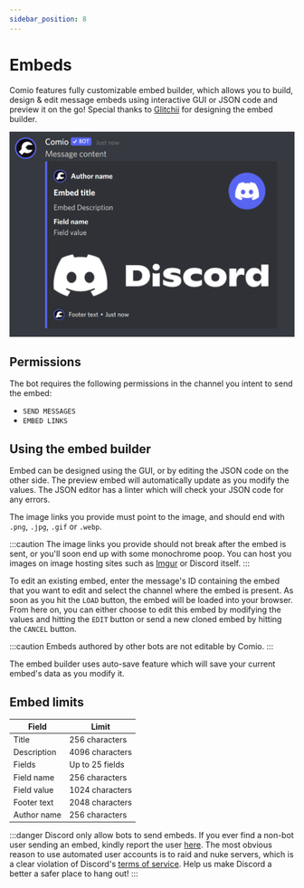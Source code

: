 ```yaml
---
sidebar_position: 8
---
```


# Embeds
Comio features fully customizable embed builder, which allows you to build, design & edit message embeds using interactive GUI or JSON code and preview it on the go! Special thanks to [Glitchii](https://glitchii.github.io/) for designing the embed builder.

<img alt="An example embed" className="docImg" src="/img/docs/ee03214ee2aa1b3d25ee719f170dda5c.png" />

## Permissions
The bot requires the following permissions in the channel you intent to send the embed:
- `SEND MESSAGES`
- `EMBED LINKS`

## Using the embed builder
Embed can be designed using the GUI, or by editing the JSON code on the other side. The preview embed will automatically update as you modify the values. The JSON editor has a linter which will check your JSON code for any errors. 

The image links you provide must point to the image, and should end with `.png`, `.jpg`, `.gif` or `.webp`.

:::caution
The image links you provide should not break after the embed is sent, or you'll soon end up with some monochrome poop. You can host you images on image hosting sites such as [Imgur](https://expo/imgur.com/) or Discord itself.
:::

To edit an existing embed, enter the message's ID containing the embed that you want to edit and select the channel where the embed is present. As soon as you hit the `LOAD` button, the embed will be loaded into your browser. From here on, you can either choose to edit this embed by modifying the values and hitting the `EDIT` button or send a new cloned embed by hitting the `CANCEL` button.

:::caution
Embeds authored by other bots are not editable by Comio.
:::

The embed builder uses auto-save feature which will save your current embed's data as you modify it.

## Embed limits
| Field | Limit |
| --- | --- |
| Title	| 256 characters |
| Description |	4096 characters |
| Fields | Up to 25 fields |
| Field name | 256 characters |
| Field value | 1024 characters |
| Footer text | 2048 characters |
| Author name |	256 characters |

:::danger
Discord only allow bots to send embeds. If you ever find a non-bot user sending an embed, kindly report the user [here](https://support.discord.com/hc/en-us/requests/new). The most obvious reason to use automated user accounts is to raid and nuke servers, which is a clear violation of Discord's [terms of service](https://discord.com/terms). Help us make Discord a better a safer place to hang out!
:::